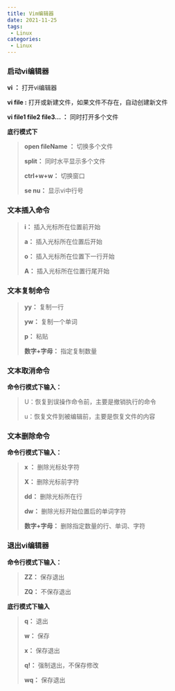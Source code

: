 ```yaml
---
title: Vim编辑器
date: 2021-11-25
tags:
 - Linux
categories:
 - Linux
---
```


### 启动vi编辑器

**vi ：** 打开vi编辑器

**vi file :** 打开或新建文件，如果文件不存在，自动创建新文件

**vi file1 file2 file3... ：** 同时打开多个文件

**底行模式下**

> **open fileName ：** 切换多个文件
>
> **split：** 同时水平显示多个文件
>
> **ctrl+w+w：** 切换窗口
>
> **se nu：** 显示vi中行号



### 文本插入命令

> **i：** 插入光标所在位置前开始
>
> **a：** 插入光标所在位置后开始
>
> **o：** 插入光标所在位置下一行开始
>
> **A：** 插入光标所在位置行尾开始



### 文本复制命令

> **yy：** 复制一行
>
> **yw：** 复制一个单词
>
> **p：** 粘贴
>
> **数字+字母：** 指定复制数量



### 文本取消命令

**命令行模式下输入：**

> U：恢复到误操作命令前，主要是撤销执行的命令
>
> u：恢复文件到被编辑前，主要是恢复文件的内容



### 文本删除命令

**命令行模式下输入：**

> **x ：** 删除光标处字符
>
> **X：** 删除光标前字符
>
> **dd：** 删除光标所在行
>
> **dw：** 删除光标开始位置后的单词字符
>
> **数字+字母：** 删除指定数量的行、单词、字符



### 退出vi编辑器

**命令行模式下输入：**

> **ZZ：** 保存退出	
>
> **ZQ：** 不保存退出

**底行模式下输入**

> **q：** 退出	
>
> **w：** 保存	
>
> **x：** 保存退出	
>
> **q!：** 强制退出，不保存修改	
>
> **wq：** 保存退出
